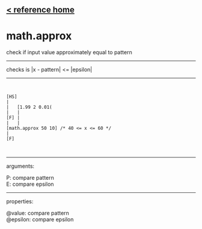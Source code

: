 [< reference home](ceammc_lib.html)
---

# math.approx


check if input value approximately equal to pattern

---

checks is |x - pattern| &lt;= |epsilon|
<br>


---


```


[HS]
|
|   [1.99 2 0.01(
|   |
[F] |
|   |
[math.approx 50 10] /* 40 <= x <= 60 */
|
[F]

            
```

---
arguments:

P: compare pattern<br>
E: compare epsilon<br>

---
properties:

@value: compare pattern<br>
@epsilon: compare epsilon<br>

